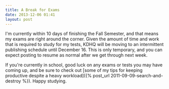 ```yaml
---
title: A Break for Exams
date: 2013-12-06 01:41
layout: post
---
```

I'm currently within 10 days of finishing the Fall Semester, and that means my exams are right around the corner. Given the amount of time and work that is required to study for my tests, KDHQ will be moving to an intermittent publishing schedule until December 16. This is only temporary, and you can expect posting to resume as normal after we get through next week.

If you're currently in school, good luck on any exams or tests you may have coming up, and be sure to check out [some of my tips for keeping productive despite a heavy workload]({% post_url 2011-09-09-search-and-destroy %}). Happy studying.